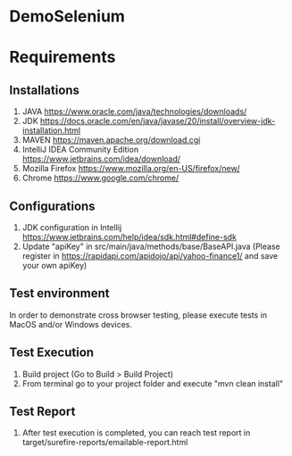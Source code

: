 # DemoSelenium

# Requirements
## Installations
1. JAVA https://www.oracle.com/java/technologies/downloads/
2. JDK https://docs.oracle.com/en/java/javase/20/install/overview-jdk-installation.html 
3. MAVEN https://maven.apache.org/download.cgi
5. IntelliJ IDEA Community Edition https://www.jetbrains.com/idea/download/
6. Mozilla Firefox https://www.mozilla.org/en-US/firefox/new/
7. Chrome https://www.google.com/chrome/

## Configurations
1. JDK configuration in Intellij https://www.jetbrains.com/help/idea/sdk.html#define-sdk
2. Update "apiKey" in src/main/java/methods/base/BaseAPI.java (Please register in https://rapidapi.com/apidojo/api/yahoo-finance1/ and save your own apiKey)

## Test environment
In order to demonstrate cross browser testing, please execute tests in MacOS and/or Windows devices.

## Test Execution
1. Build project (Go to Build > Build Project)
2. From terminal go to your project folder and execute "mvn clean install"

## Test Report
1. After test execution is completed, you can reach test report in target/surefire-reports/emailable-report.html
   
